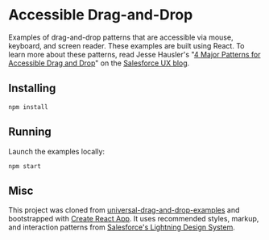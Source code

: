 # Accessible Drag-and-Drop

Examples of drag-and-drop patterns that are accessible via mouse, keyboard, and screen reader. These examples are built using React. To learn more about these patterns, read Jesse Hausler's "[4 Major Patterns for Accessible Drag and Drop](https://medium.com/salesforce-ux/4-major-patterns-for-accessible-drag-and-drop-1d43f64ebf09)" on the [Salesforce UX blog](https://medium.com/salesforce-ux).

## Installing

```
npm install
```

## Running

Launch the examples locally:

```
npm start
```

## Misc
This project was cloned from [universal-drag-and-drop-examples](https://github.com/SiTaggart/universal-drag-and-drop-examples) and bootstrapped with [Create React App](https://github.com/facebookincubator/create-react-app). It uses recommended styles, markup, and interaction patterns from [Salesforce's Lightning Design System](https://www.lightningdesignsystem.com/).